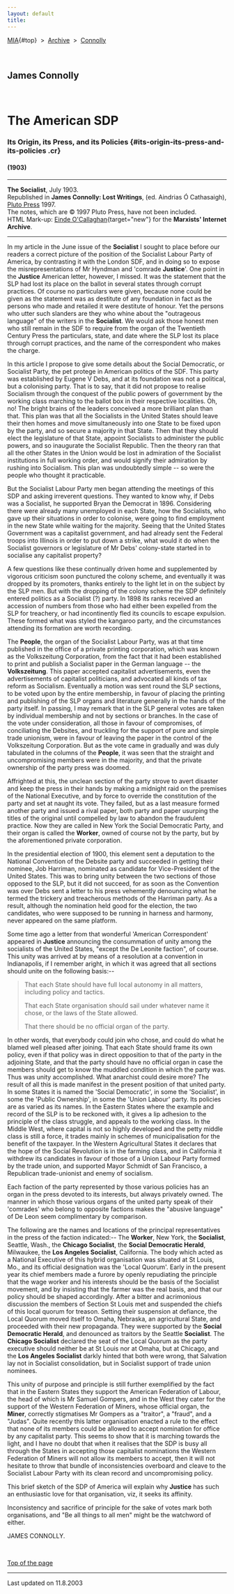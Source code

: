 ```yaml
---
layout: default
title: 
---
```

[MIA](../../../../index.htm){#top}  \> 
[Archive](../../../index.htm)  \>  [Connolly](../../index.htm)

 

## James Connolly

 

# The American SDP

### Its Origin, its Press, and its Policies {#its-origin-its-press-and-its-policies .cr}

#### (1903)

------------------------------------------------------------------------

**The Socialist**, July 1903.\
Republished in **James Connolly: Lost Writings**, (ed. Aindrias Ó
Cathasaigh), [Pluto Press](http://www.plutobooks.com/) 1997.\
The notes, which are © 1997 Pluto Press, have not been included.\
HTML Mark-up: [Einde
O'Callaghan](../../../../admin/volunteers/biographies/eocallaghan.htm){target="new"}
for the **Marxists' Internet Archive**.

------------------------------------------------------------------------

In my article in the June issue of the **Socialist** I sought to place
before our readers a correct picture of the position of the Socialist
Labour Party of America, by contrasting it with the London SDF, and in
doing so to expose the misrepresentations of Mr Hyndman and 'comrade
**Justice**'. One point in the **Justice** American letter, however, I
missed. It was the statement that the SLP had lost its place on the
ballot in several states through corrupt practices. Of course no
particulars were given, because none could be given as the statement was
as destitute of any foundation in fact as the persons who made and
retailed it were destitute of honour. Yet the persons who utter such
slanders are they who whine about the "outrageous language" of the
writers in the **Socialist**. We would ask those honest men who still
remain in the SDF to require from the organ of the Twentieth Century
Press the particulars, state, and date where the SLP lost its place
through corrupt practices, and the name of the correspondent who makes
the charge.

In this article I propose to give some details about the Social
Democratic, or Socialist Party, the pet protege in American politics of
the SDF. This party was established by Eugene V Debs, and at its
foundation was not a political, but a colonising party. That is to say,
that it did not propose to realise Socialism through the conquest of the
public powers of government by the working class marching to the ballot
box in their respective localities. Oh, no! The bright brains of the
leaders conceived a more brilliant plan than that. This plan was that
all the Socialists in the United States should leave their then homes
and move simultaneously into one State to be fixed upon by the party,
and so secure a majority in that State. Then that they should elect the
legislature of that State, appoint Socialists to administer the public
powers, and so inaugurate the Socialist Republic. Then the theory ran
that all the other States in the Union would be lost in admiration of
the Socialist institutions in full working order, and would signify
their admiration by rushing into Socialism. This plan was undoubtedly
simple -- so were the people who thought it practicable.

But the Socialist Labour Party men began attending the meetings of this
SDP and asking irreverent questions. They wanted to know why, if Debs
was a Socialist, he supported Bryan the Democrat in 1896. Considering
there were already many unemployed in each State, how the Socialists,
who gave up their situations in order to colonise, were going to find
employment in the new State while waiting for the majority. Seeing that
the United States Government was a capitalist government, and had
already sent the Federal troops into Illinois in order to put down a
strike, what would it do when the Socialist governors or legislature of
Mr Debs' colony-state started in to socialise any capitalist property?

A few questions like these continually driven home and supplemented by
vigorous criticism soon punctured the colony scheme, and eventually it
was dropped by its promoters, thanks entirely to the light let in on the
subject by the SLP men. But with the dropping of the colony scheme the
SDP definitely entered politics as a Socialist (?) party. In 1898 its
ranks received an accession of numbers from those who had either been
expelled from the SLP for treachery, or had incontinently fled its
councils to escape expulsion. These formed what was styled the kangaroo
party, and the circumstances attending its formation are worth
recording.

The **People**, the organ of the Socialist Labour Party, was at that
time published in the office of a private printing corporation, which
was known as the Volkszeitung Corporation, from the fact that it had
been established to print and publish a Socialist paper in the German
language -- the **Volkszeitung**. This paper accepted capitalist
advertisements, even the advertisements of capitalist politicians, and
advocated all kinds of tax reform as Socialism. Eventually a motion was
sent round the SLP sections, to be voted upon by the entire membership,
in favour of placing the printing and publishing of the SLP organs and
literature generally in the hands of the party itself. In passing, I may
remark that in the SLP general votes are taken by individual membership
and not by sections or branches. In the case of the vote under
consideration, all those in favour of compromises, of conciliating the
Debsites, and truckling for the support of pure and simple trade
unionism, were in favour of leaving the paper in the control of the
Volkszeitung Corporation. But as the vote came in gradually and was duly
tabulated in the columns of the **People**, it was seen that the
straight and uncompromising members were in the majority, and that the
private ownership of the party press was doomed.

Affrighted at this, the unclean section of the party strove to avert
disaster and keep the press in their hands by making a midnight raid on
the premises of the National Executive, and by force to override the
constitution of the party and set at naught its vote. They failed, but
as a last measure formed another party and issued a rival paper, both
party and paper usurping the titles of the original until compelled by
law to abandon the fraudulent practice. Now they are called in New York
the Social Democratic Party, and their organ is called the **Worker**,
owned of course not by the party, but by the aforementioned private
corporation.

In the presidential election of 1900, this element sent a deputation to
the National Convention of the Debsite party and succeeded in getting
their nominee, Job Harriman, nominated as candidate for Vice-President
of the United States. This was to bring unity between the two sections
of those opposed to the SLP, but it did not succeed, for as soon as the
Convention was over Debs sent a letter to his press vehemently
denouncing what he termed the trickery and treacherous methods of the
Harriman party. As a result, although the nomination held good for the
election, the two candidates, who were supposed to be running in harness
and harmony, never appeared on the same platform.

Some time ago a letter from that wonderful 'American Correspondent'
appeared in **Justice** announcing the consummation of unity among the
socialists of the United States, "except the De Leonite faction", of
course. This unity was arrived at by means of a resolution at a
convention in Indianapolis, if I remember aright, in which it was agreed
that all sections should unite on the following basis:--

> That each State should have full local autonomy in all matters,
> including policy and tactics.
>
> That each State organisation should sail under whatever name it chose,
> or the laws of the State allowed.
>
> That there should be no official organ of the party.

In other words, that everybody could join who chose, and could do what
he blamed well pleased after joining. That each State should frame its
own policy, even if that policy was in direct opposition to that of the
party in the adjoining State, and that the party should have no official
organ in case the members should get to know the muddled condition in
which the party was. Thus was unity accomplished. What anarchist could
desire more? The result of all this is made manifest in the present
position of that united party. In some States it is named the 'Social
Democratic', in some the 'Socialist', in some the 'Public Ownership', in
some the 'Union Labour' party. Its policies are as varied as its names.
In the Eastern States where the example and record of the SLP is to be
reckoned with, it gives a lip adhesion to the principle of the class
struggle, and appeals to the working class. In the Middle West, where
capital is not so highly developed and the petty middle class is still a
force, it trades mainly in schemes of municipalisation for the benefit
of the taxpayer. In the Western Agricultural States it declares that the
hope of the Social Revolution is in the farming class, and in California
it withdrew its candidates in favour of those of a Union Labour Party
formed by the trade union, and supported Mayor Schmidt of San Francisco,
a Republican trade-unionist and enemy of socialism.

Each faction of the party represented by those various policies has an
organ in the press devoted to its interests, but always privately owned.
The manner in which those various organs of the united party speak of
their 'comrades' who belong to opposite factions makes the "abusive
language" of De Leon seem complimentary by comparison.

The following are the names and locations of the principal
representatives in the press of the faction indicated:-- The **Worker**,
New York, the **Socialist**, Seattle, Wash., the **Chicago Socialist**,
the **Social Democratic Herald**, Milwaukee, the **Los Angeles
Socialist**, California. The body which acted as a National Executive of
this hybrid organisation was situated at St Louis, Mo., and its official
designation was the 'Local Quorum'. Early in the present year its chief
members made a furore by openly repudiating the principle that the wage
worker and his interests should be the basis of the Socialist movement,
and by insisting that the farmer was the real basis, and that our policy
should be shaped accordingly. After a bitter and acrimonious discussion
the members of Section St Louis met and suspended the chiefs of this
local quorum for treason. Setting their suspension at defiance, the
Local Quorum moved itself to Omaha, Nebraska, an agricultural State, and
proceeded with their new propaganda. They were supported by the **Social
Democratic Herald**, and denounced as traitors by the Seattle
**Socialist**. The **Chicago Socialist** declared the seat of the Local
Quorum as the party executive should neither be at St Louis nor at
Omaha, but at Chicago, and the **Los Angeles Socialist** darkly hinted
that both were wrong, that Salvation lay not in Socialist consolidation,
but in Socialist support of trade union nominees.

This unity of purpose and principle is still further exemplified by the
fact that in the Eastern States they support the American Federation of
Labour, the head of which is Mr Samuel Gompers, and in the West they
cater for the support of the Western Federation of Miners, whose
official organ, the **Miner**, correctly stigmatises Mr Gompers as a
"traitor", a "fraud", and a "Judas". Quite recently this latter
organisation enacted a rule to the effect that none of its members could
be allowed to accept nomination for office by any capitalist party. This
seems to show that it is marching towards the light, and I have no doubt
that when it realises that the SDP is busy all through the States in
accepting those capitalist nominations the Western Federation of Miners
will not allow its members to accept, then it will not hesitate to throw
that bundle of inconsistencies overboard and cleave to the Socialist
Labour Party with its clean record and uncompromising policy.

This brief sketch of the SDP of America will explain why **Justice** has
such an enthusiastic love for that organisation, viz, it seeks its
affinity.

Inconsistency and sacrifice of principle for the sake of votes mark both
organisations, and "Be all things to all men" might be the watchword of
either.

JAMES CONNOLLY.

 

[Top of the page](#top)

------------------------------------------------------------------------

Last updated on 11.8.2003
